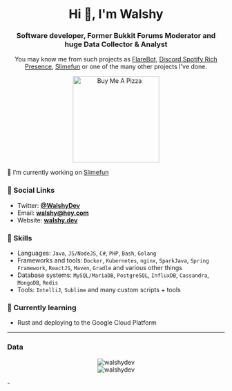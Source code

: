 <h1 align="center">Hi 👋, I'm Walshy</h1>
<h3 align="center">Software developer, Former Bukkit Forums Moderator and huge Data Collector  & Analyst</h3>
<p align="center">You may know me from such projects as <a href="https://github.com/FlareBot/FlareBot">FlareBot</a>, <a href="https://github.com/WalshyDev/Discord-Spotify-RPC">Discord Spotify Rich Presence</a>, <a href="https://github.com/Slimefun">Slimefun</a> or one of the many other projects I've done.</p>

<p align="center"><a href="https://buymeacoff.ee/walshy" target="_blank"><img src="https://cdn.buymeacoffee.com/buttons/default-orange.png" alt="Buy Me A Pizza" style="width: 200px !important"></a></p>

🔭 I’m currently working on [Slimefun](https://github.com/TheBusyBiscuit/Slimefun4)

### :compass: Social Links
* Twitter: [**@WalshyDev**](https://twitter.com/WalshyDev)
* Email: [**walshy@hey.com**](mailto:walshy@hey.com)
* Website: [**walshy.dev**](https://walshy.dev)

### :wrench: Skills
* Languages: `Java`, `JS/NodeJS`, `C#`, `PHP`, `Bash`, `Golang`
* Frameworks and tools: `Docker`, `Kubernetes`, `nginx`, `SparkJava`, `Spring Framework`, `ReactJS`, `Maven`, `Gradle` and various other things
* Database systems: `MySQL/MariaDB`, `PostgreSQL`, `InfluxDB`, `Cassandra`, `MongoDB`, `Redis`
* Tools: `IntelliJ`, `Sublime` and many custom scripts + tools

### :book: Currently learning
* Rust and deploying to the Google Cloud Platform

<hr>

### Data
<p align="center">
  <img src="https://komarev.com/ghpvc/?username=walshydev" alt="walshydev" />
  <br />
  <img src="https://github-readme-stats.vercel.app/api?username=walshydev&show_icons=true" alt="walshydev" />
</p>-
